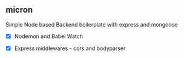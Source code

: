 ## micron
Simple Node based Backend boilerplate with express and mongoose

- [x] Nodemon and Babel Watch
- [x] Express middlewares - cors and bodyparser

